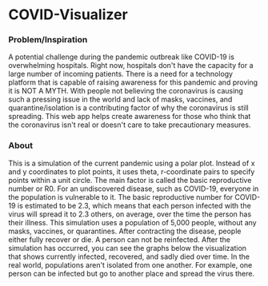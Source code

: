 # COVID-Visualizer

### Problem/Inspiration
A potential challenge during the pandemic outbreak like COVID-19 is overwhelming hospitals. Right now, hospitals don't have the capacity for a large number of incoming patients. There is a need for a technology platform that is capable of raising awareness for this pandemic and proving it is NOT A MYTH. With people not believing the coronavirus is causing such a pressing issue in the world and lack of masks, vaccines, and quarantine/isolation is a contributing factor of why the coronavirus is still spreading. This web app helps create awareness for those who think that the coronavirus isn't real or doesn't care to take precautionary measures.

### About
This is a simulation of the current pandemic using a polar plot. Instead of x and y coordinates to plot points, it uses theta, r-coordinate pairs to specify points within a unit circle. The main factor is called the basic reproductive number or R0. For an undiscovered disease, such as COVID-19, everyone in the population is vulnerable to it. The basic reproductive number for COVID-19 is estimated to be 2.3, which means that each person infected with the virus will spread it to 2.3 others, on average, over the time the person has their illness. This simulation uses a population of 5,000 people, without any masks, vaccines, or quarantines. After contracting the disease, people either fully recover or die. A person can not be reinfected. After the simulation has occurred, you can see the graphs below the visualization that shows currently infected, recovered, and sadly died over time. In the real world, populations aren't isolated from one another. For example, one person can be infected but go to another place and spread the virus there.
